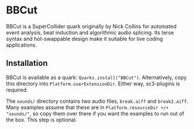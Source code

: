# BBCut #

BBCut is a SuperCollider quark originally by Nick Collins for automated event analysis, beat induction and algorithmic audio splicing. Its terse syntax and hot-swappable design make it suitable for live coding applications.

## Installation ##

BBCut is available as a quark: `Quarks.install("BBCut")`. Alternatively, copy this directory into `Platform.userExtensionDir`. Either way, sc3-plugins is required.

The `sounds/` directory contains two audio files, `break.aiff` and `break2.aiff`. Many examples assume that these are in `Platform.resourceDir +/+ "sounds/"`, so copy them over there if you want the examples to run out of the box. This step is optional.
